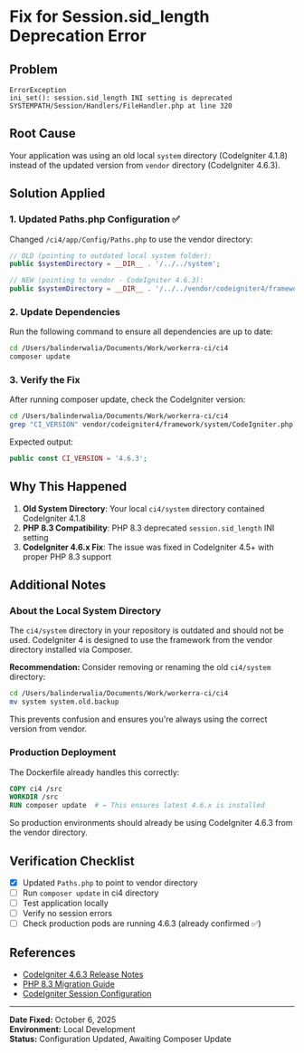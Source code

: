 # Fix for Session.sid_length Deprecation Error

## Problem
```
ErrorException
ini_set(): session.sid_length INI setting is deprecated
SYSTEMPATH/Session/Handlers/FileHandler.php at line 320
```

## Root Cause
Your application was using an old local `system` directory (CodeIgniter 4.1.8) instead of the updated version from `vendor` directory (CodeIgniter 4.6.3).

## Solution Applied

### 1. Updated Paths.php Configuration ✅
Changed `/ci4/app/Config/Paths.php` to use the vendor directory:

```php
// OLD (pointing to outdated local system folder):
public $systemDirectory = __DIR__ . '/../../system';

// NEW (pointing to vendor - CodeIgniter 4.6.3):
public $systemDirectory = __DIR__ . '/../../vendor/codeigniter4/framework/system';
```

### 2. Update Dependencies

Run the following command to ensure all dependencies are up to date:

```bash
cd /Users/balinderwalia/Documents/Work/workerra-ci/ci4
composer update
```

### 3. Verify the Fix

After running composer update, check the CodeIgniter version:

```bash
cd /Users/balinderwalia/Documents/Work/workerra-ci/ci4
grep "CI_VERSION" vendor/codeigniter4/framework/system/CodeIgniter.php
```

Expected output:
```php
public const CI_VERSION = '4.6.3';
```

## Why This Happened

1. **Old System Directory**: Your local `ci4/system` directory contained CodeIgniter 4.1.8
2. **PHP 8.3 Compatibility**: PHP 8.3 deprecated `session.sid_length` INI setting
3. **CodeIgniter 4.6.x Fix**: The issue was fixed in CodeIgniter 4.5+ with proper PHP 8.3 support

## Additional Notes

### About the Local System Directory

The `ci4/system` directory in your repository is outdated and should not be used. CodeIgniter 4 is designed to use the framework from the vendor directory installed via Composer.

**Recommendation:** Consider removing or renaming the old `ci4/system` directory:

```bash
cd /Users/balinderwalia/Documents/Work/workerra-ci/ci4
mv system system.old.backup
```

This prevents confusion and ensures you're always using the correct version from vendor.

### Production Deployment

The Dockerfile already handles this correctly:

```dockerfile
COPY ci4 /src
WORKDIR /src
RUN composer update  # ← This ensures latest 4.6.x is installed
```

So production environments should already be using CodeIgniter 4.6.3 from the vendor directory.

## Verification Checklist

- [x] Updated `Paths.php` to point to vendor directory
- [ ] Run `composer update` in ci4 directory
- [ ] Test application locally
- [ ] Verify no session errors
- [ ] Check production pods are running 4.6.3 (already confirmed ✅)

## References

- [CodeIgniter 4.6.3 Release Notes](https://github.com/codeigniter4/CodeIgniter4/releases/tag/v4.6.3)
- [PHP 8.3 Migration Guide](https://www.php.net/manual/en/migration83.php)
- [CodeIgniter Session Configuration](https://codeigniter4.github.io/userguide/libraries/sessions.html)

---

**Date Fixed:** October 6, 2025  
**Environment:** Local Development  
**Status:** Configuration Updated, Awaiting Composer Update

